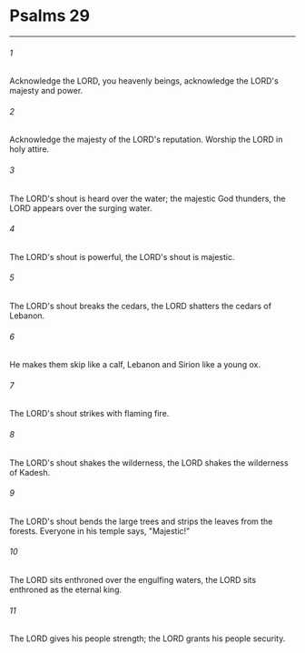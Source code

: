 # Psalms 29
***



###### 1 
Acknowledge the LORD, you heavenly beings, acknowledge the LORD's majesty and power. 

###### 2 
Acknowledge the majesty of the LORD's reputation. Worship the LORD in holy attire. 

###### 3 
The LORD's shout is heard over the water; the majestic God thunders, the LORD appears over the surging water. 

###### 4 
The LORD's shout is powerful, the LORD's shout is majestic. 

###### 5 
The LORD's shout breaks the cedars, the LORD shatters the cedars of Lebanon. 

###### 6 
He makes them skip like a calf, Lebanon and Sirion like a young ox. 

###### 7 
The LORD's shout strikes with flaming fire. 

###### 8 
The LORD's shout shakes the wilderness, the LORD shakes the wilderness of Kadesh. 

###### 9 
The LORD's shout bends the large trees and strips the leaves from the forests. Everyone in his temple says, "Majestic!" 

###### 10 
The LORD sits enthroned over the engulfing waters, the LORD sits enthroned as the eternal king. 

###### 11 
The LORD gives his people strength; the LORD grants his people security.

